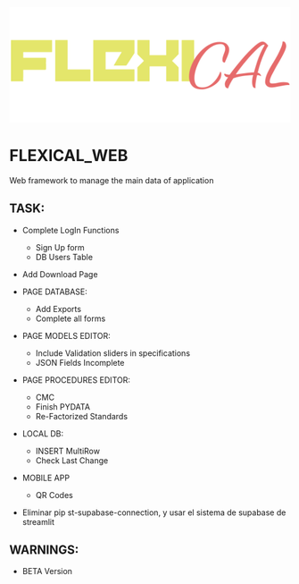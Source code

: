 <img src="./resources/LOGO2.svg">

# FLEXICAL_WEB
Web framework to manage the main data of application

## TASK:
- Complete LogIn Functions
    * Sign Up form
    * DB Users Table
- Add Download Page
- PAGE DATABASE:
    * Add Exports
    * Complete all forms
- PAGE MODELS EDITOR:
    * Include Validation sliders in specifications
    * JSON Fields Incomplete
- PAGE PROCEDURES EDITOR:
    * CMC
    * Finish PYDATA
    * Re-Factorized Standards
- LOCAL DB:
    * INSERT MultiRow
    * Check Last Change
- MOBILE APP
    * QR Codes

- Eliminar pip st-supabase-connection, y usar el sistema de supabase de streamlit

## WARNINGS:
- BETA Version
